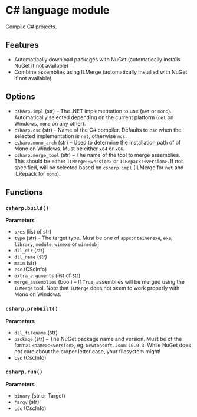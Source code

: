 # C# language module

Compile C# projects.

## Features

* Automatically download packages with NuGet (automatically installs NuGet if not available)
* Combine assemblies using ILMerge (automatically installed with NuGet if not available)

## Options

* `csharp.impl` (str) &ndash; The .NET implementation to use (`net` or `mono`).
  Automatically selected depending on the current platform (`net` on Windows,
  `mono` on any other).
* `csharp.csc` (str) &ndash; Name of the C# compiler. Defaults to `csc` when
  the selected implementation is `net`, otherwise `mcs`.
* `csharp.mono_arch` (str) &ndash; Used to determine the installation path of
  of Mono on Windows. Must be either `x64` or `x86`.
* `csharp.merge_tool` (str) &ndash; The name of the tool to merge assemblies.
  This should be either `ILMerge:<version>` or `ILRepack:<version>`. If not
  specified, will be selected based on `csharp.impl` (ILMerge for `net` and
  ILRepack for `mono`).

## Functions

### `csharp.build()`

__Parameters__

* `srcs` (list of str)
* `type` (str) &ndash; The target type. Must be one of `appcontainerexe`,
  `exe`, `library`, `module`, `winexe` or `winmdobj`
* `dll_dir` (str)
* `dll_name` (str)
* `main` (str)
* `csc` (CScInfo)
* `extra_arguments` (list of str)
* `merge_assemblies` (bool) &ndash; If `True`, assemblies will be merged 
  using the `ILMerge` tool. Note that `ILMerge` does not seem to work properly
  with Mono on Windows.

### `csharp.prebuilt()`

__Parameters__

* `dll_filename` (str)
* `package` (str) &ndash; The NuGet package name and version. Must be of the
  format `<name>:<version>`, eg. `Newtonsoft.Json:10.0.3`. While NuGet does
  not care about the proper letter case, your filesystem might!
* `csc` (CscInfo)

### `csharp.run()`

__Parameters__

* `binary` (str or Target)
* `*argv` (str)
* `csc` (CscInfo)
